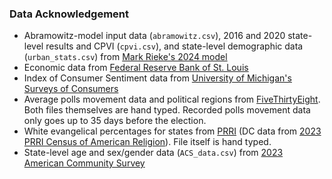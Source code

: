 ### Data Acknowledgement

- Abramowitz-model input data (`abramowitz.csv`), 2016 and 2020 state-level results and CPVI (`cpvi.csv`), and state-level demographic data (`urban_stats.csv`) from [Mark Rieke's 2024 model](https://github.com/markjrieke/2024-potus/tree/main)
- Economic data from [Federal Reserve Bank of St. Louis](https://fred.stlouisfed.org/)
- Index of Consumer Sentiment data from [University of Michigan's Surveys of Consumers](http://www.sca.isr.umich.edu/)
- Average polls movement data and political regions from [FiveThirtyEight](https://abcnews.go.com/538/538s-2024-presidential-election-forecast-works/story?id=113068753). Both files themselves are hand typed. Recorded polls movement data only goes up to 35 days before the election.
- White evangelical percentages for states from [PRRI](https://ava.prri.org/#religious/2023/States/religion1/1) (DC data from [2023 PRRI Census of American Religion](https://www.prri.org/research/census-2023-american-religion/)). File itself is hand typed.
- State-level age and sex/gender data (`ACS_data.csv`) from [2023 American Community Survey](https://www.census.gov/programs-surveys/acs/)